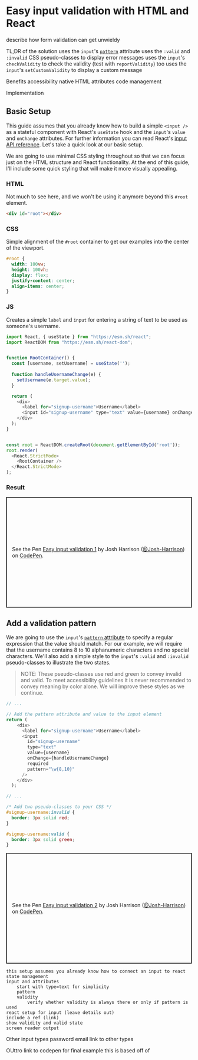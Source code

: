 # Easy input validation with HTML and React

describe how form validation can get unwieldy

TL;DR of the solution
uses the `input`'s [`pattern`](https://developer.mozilla.org/en-US/docs/Web/HTML/Element/input#pattern) attribute
uses the `:valid` and `:invalid` CSS pseudo-classes to display error messages
uses the `input`'s `checkValidity` to check the validity (test with `reportValidity`) too
uses the `input`'s `setCustomValidity` to display a custom message

Benefits
    accessibility
    native HTML attributes
    code management

Implementation
## Basic Setup
This guide assumes that you already know how to build a simple `<input />` as a stateful component with React's `useState` hook and the `input`'s `value` and `onChange` attributes. For further information you can read React's [input API reference](https://react.dev/reference/react-dom/components/input). Let's take a quick look at our basic setup.

We are going to use minimal CSS styling throughout so that we can focus just on the HTML structure and React functionality. At the end of this guide, I'll include some quick styling that will make it more visually appealing.

### HTML
Not much to see here, and we won't be using it anymore beyond this `#root` element.
```html
<div id="root"></div>
```

### CSS
Simple alignment of the `#root` container to get our examples into the center of the viewport.
```css
#root {
  width: 100vw;
  height: 100vh;
  display: flex;
  justify-content: center;
  align-items: center;
}
```

### JS
Creates a simple `label` and `input` for entering a string of text to be used as someone's username.
```javascript
import React, { useState } from "https://esm.sh/react";
import ReactDOM from "https://esm.sh/react-dom";


function RootContainer() {
  const [username, setUsername] = useState('');
 
  function handleUsernameChange(e) {
    setUsername(e.target.value);
  }

  return (
    <div>
      <label for="signup-username">Username</label>
      <input id="signup-username" type="text" value={username} onChange={handleUsernameChange} required />
    </div>
  );
}


const root = ReactDOM.createRoot(document.getElementById('root'));
root.render(
  <React.StrictMode>
    <RootContainer />
  </React.StrictMode>
);
```

### Result
<p class="codepen" data-height="300" data-default-tab="js,result" data-slug-hash="xxorWBx" data-pen-title="Easy input validation 1" data-user="Josh-Harrison" style="height: 300px; box-sizing: border-box; display: flex; align-items: center; justify-content: center; border: 2px solid; margin: 1em 0; padding: 1em;">
  <span>See the Pen <a href="https://codepen.io/Josh-Harrison/pen/xxorWBx">
  Easy input validation 1</a> by Josh Harrison (<a href="https://codepen.io/Josh-Harrison">@Josh-Harrison</a>)
  on <a href="https://codepen.io">CodePen</a>.</span>
</p>
<script async src="https://cpwebassets.codepen.io/assets/embed/ei.js"></script>

## Add a validation pattern
We are going to use the `input`'s [`pattern` attribute](https://developer.mozilla.org/en-US/docs/Web/HTML/Attributes/pattern) to specify a regular expression that the value should match. For our example, we will require that the username contains 8 to 10 alphanumeric characters and no special characters. We'll also add a simple style to the `input`'s `:valid` and `:invalid` pseudo-classes to illustrate the two states.

> NOTE: These pseudo-classes use red and green to convey invalid and valid. To meet accessibility guidelines it is never recommended to convey meaning by color alone. We will improve these styles as we continue.

```javascript
// ...

// Add the pattern attribute and value to the input element
return (
    <div>
      <label for="signup-username">Username</label>
      <input 
        id="signup-username"
        type="text"
        value={username}
        onChange={handleUsernameChange}
        required
        pattern="\w{8,10}"
      />
    </div>
  );

// ...
```
```css
/* Add two pseudo-classes to your CSS */
#signup-username:invalid {
  border: 3px solid red;
}

#signup-username:valid {
  border: 3px solid green;
}
```

<p class="codepen" data-height="300" data-default-tab="js,result" data-slug-hash="poXwVaM" data-pen-title="Easy input validation 2" data-user="Josh-Harrison" style="height: 300px; box-sizing: border-box; display: flex; align-items: center; justify-content: center; border: 2px solid; margin: 1em 0; padding: 1em;">
  <span>See the Pen <a href="https://codepen.io/Josh-Harrison/pen/poXwVaM">
  Easy input validation 2</a> by Josh Harrison (<a href="https://codepen.io/Josh-Harrison">@Josh-Harrison</a>)
  on <a href="https://codepen.io">CodePen</a>.</span>
</p>
<script async src="https://cpwebassets.codepen.io/assets/embed/ei.js"></script>
    
    
    
    this setup assumes you already know how to connect an input to react state management
    input and attributes
        start with type=text for simplicity
        pattern
        validity
            verify whether validity is always there or only if pattern is used
    react setup for input (leave details out)
    include a ref (link)
    show validity and valid state
    screen reader output
Other input types
    password
    email
    link to other types

OUttro
    link to codepen for final example this is based off of

